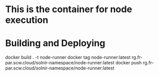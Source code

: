 # This is the container for node execution

# Building and Deploying
docker build . -t node-runner
docker tag node-runner:latest rg.fr-par.scw.cloud/solnir-namespace/node-runner:latest
docker push rg.fr-par.scw.cloud/solnir-namespace/node-runner:latest